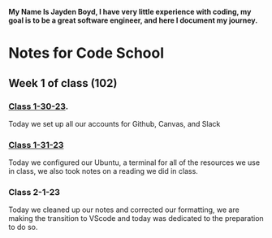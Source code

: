 **My Name Is Jayden Boyd, I have very little experience with coding, my goal is to be a great software engineer, and here I document my journey.**



# Notes for Code School

## Week 1 of class (102)

### [Class 1-30-23](https://github.com/JaydenB112/Reading-Notes/blob/main/Code%20102/ReadingNotes1-30-21.md).

Today we set up all our accounts for Github, Canvas, and Slack

### [Class 1-31-23](https://github.com/JaydenB112/Reading-Notes/blob/main/Code%20102/1-31-23ReadingNotes.md)
Today we configured our Ubuntu, a terminal for all of the resources we use in class, we also took notes on a reading we did in class.

### Class 2-1-23
Today we cleaned up our notes and corrected our formatting, we are making the transition to VScode and today was dedicated to the preparation to do so.

